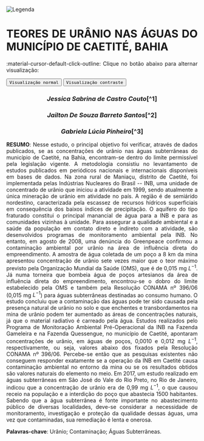
![Legenda](../imagens/capitulo.png)


# **TEORES DE URÂNIO NAS ÁGUAS DO MUNICÍPIO DE CAETITÉ, BAHIA**

:material-cursor-default-click-outline: Clique no botão abaixo para alternar visualização:

<div class="tx-switch">
  <button data-md-color-scheme="default"><code>Visualização normal</code></button>
  <button data-md-color-scheme="slate"><code>Visualização contraste</code></button>
</div>

<script>
  var buttons = document.querySelectorAll("button[data-md-color-scheme]")
  buttons.forEach(function(button) {
    button.addEventListener("click", function() {
      var attr = this.getAttribute("data-md-color-scheme")
      document.body.setAttribute("data-md-color-scheme", attr)
      var name = document.querySelector("#__code_0 code span:nth-child(7)")
      name.textContent = attr
    })
  })
</script>

<style>
body {text-align: justify}
div.a {
  text-indent: 50px;
}
p.recuo {
  padding-left: 130px;
  font-size: small;
  text-align: justify;
}
</style>

<center><h3><em>Jessica Sabrina de Castro Couto</em>[^1]</h3></center>


<center><h3><em>Jailton De Souza Barreto Santos</em>[^2]</h3></center>


<center><h3><em>Gabriela Lúcia Pinheiro</em>[^3]</h3></center>

[^1]: Universidade Federal do Recôncavo da Bahia. E-mail: jcastrocouto@gmail.com.

[^2]: Universidade Federal do Recôncavo da Bahia. E-mail: jailtonbarreto@gmail.com. 

[^3]: Universidade Federal do Recôncavo da Bahia. E-mail: gabriela.pinheiro@ufrb.edu.br. 

**RESUMO**: Nesse estudo, o principal objetivo foi verificar,
através de dados publicados, se as concentrações de urânio nas águas
subterrâneas do município de Caetité, na Bahia, encontram-se dentro do
limite permissível pela legislação vigente. A metodologia consistiu no
levantamento de estudos publicados em periódicos nacionais e
internacionais disponíveis em bases de dados. Na zona rural de Maniaçu,
distrito de Caetité, foi implementada pelas Indústrias Nucleares do
Brasil -- INB, uma unidade de concentrado de urânio que iniciou a
atividade em 1999, sendo atualmente a única mineração de urânio em
atividade no país. A região é de semiárido nordestino, caracterizada
pela escassez de recursos hídricos superficiais em consequência dos
baixos índices de precipitação. O aquífero do tipo fraturado constitui o
principal manancial de água para a INB e para as comunidades vizinhas à
unidade. Para assegurar a qualidade ambiental e a saúde da população em
contato direto e indireto com a atividade, são desenvolvidos programas
de monitoramento ambiental pela INB. No entanto, em agosto de 2008, uma
denúncia do Greenpeace confirmou a contaminação ambiental por urânio na
área de influência direta do empreendimento. A amostra de água coletada
de um poço a 8 km da mina apresentou concentração de urânio sete vezes
maior que o teor máximo previsto pela Organização Mundial da Saúde
(OMS), que é de 0,015 mg $L^{-1}$. Já numa torneira que
bombeia água de poços artesianos da área de influência direta do
empreendimento, encontrou-se o dobro do limite estabelecido pela OMS e
também pela Resolução CONAMA nº 396/06 (0,015 mg $L^{-1}$)
para águas subterrâneas destinadas ao consumo humano. O estudo concluiu
que a contaminação das águas pode ter sido causada pela presença natural
de urânio no solo e que enchentes e transbordamentos na mina de urânio
podem ter aumentado as áreas de concentrações naturais, já que o
material radiativo é carreado pela água. Estudos realizados pelo
Programa de Monitoração Ambiental Pré-Operacional da INB na Fazenda
Gameleira e na Fazenda Quessengue, no município de Caetité, apontaram
concentrações de urânio, em águas de poços, 0,0010 e 0,012 mg
$L^{-1}$, respectivamente, ou seja, valores abaixo dos
fixados pela Resolução CONAMA nº 396/06. Percebe-se então que as
pesquisas existentes não conseguem responder exatamente se a operação da
INB em Caetité causa contaminação ambiental no entorno da mina ou se os
resultados obtidos são valores naturais do elemento no meio. Em 2017, um
estudo realizado em águas subterrâneas em São José do Vale do Rio Preto,
no Rio de Janeiro, indicou que a concentração de urânio era de 0,99 mg
$L^{-1}$, o que causou receio na população e a interdição
do poço que abastecia 1500 habitantes. Sabendo que a água subterrânea é
fonte importante no abastecimento público de diversas localidades,
deve-se considerar a necessidade de monitoramento, investigação e
proteção da qualidade dessas águas, uma vez que contaminadas, sua
remediação é lenta e onerosa.

**Palavras-chave**: Urânio; Contaminação; Águas Subterrâneas.